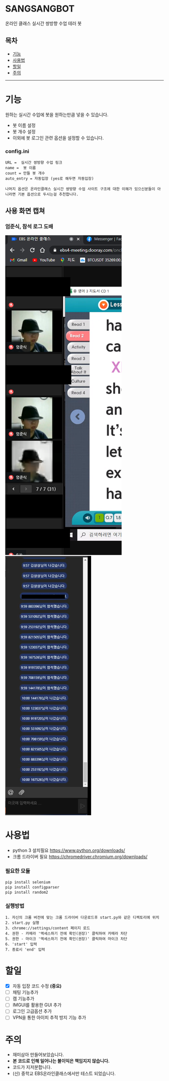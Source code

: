 # SANGSANGBOT
온라인 클래스 실시간 쌍방향 수업 테러 봇

## 목차

- [기능](#기능)
- [사용법](#사용법)
- [할일](#할일)
- [주의](#주의)

----

# 기능

원하는 실시간 수업에 봇을 원하는만큼 넣을 수 있습니다.

- 봇 이름 설정
- 봇 개수 설정
- 이외에 봇 로그인 관련 옵션을 설정할 수 있습니다.

### config.ini
	URL =  실시간 쌍방향 수업 링크
	name =  봇 이름
	count = 만들 봇 개수
	auto_entry = 자동입장 (yes로 해두면 자동입장)
  
	나머지 옵션은 온라인클래스 실시간 쌍방향 수업 사이트 구조에 대한 이해가 있으신분들이 아니라면 기본 옵션으로 두시는걸 추천합니다.
	
## 사용 화면 캡쳐

### 엄준식, 참석 로그 도배
![preview](엄준식.PNG) ![preview](참석%20도배.png)

# 사용법

- python 3 설치필요 https://www.python.org/downloads/
- 크롬 드라이버 필요 https://chromedriver.chromium.org/downloads/

### 필요한 모듈
	pip install selenium
	pip install configparser
	pip install random2
	
### 실행방법
	1. 자신의 크롬 버전에 맞는 크롬 드라이버 다운로드후 start.py와 같은 디렉토리에 위치
	2. start.py 실행
	3. chrome://settings/content 페이지 로드
	4. 권한 - 카메라 '액세스하기 전에 확인(권장)' 클릭하여 카메라 차단
	5. 권한 - 마이크 '액세스하기 전에 확인(권장)' 클릭하여 마이크 차단
	6. 'start' 입력
	7. 종료시 'end' 입력


# 할일

- [X] 자동 입장 코드 수정 **(중요)**
- [ ] 채팅 기능추가
- [ ] 캠 기능추가
- [ ] IMGUI를 활용한 GUI 추가
- [ ] 로그인 고급옵션 추가
- [ ] VPN을 통한 아이피 추적 방지 기능 추가

# 주의

- 재미삼아 만들어보았습니다.
- **본 코드로 인해 일어나는 불이익은 책임지지 않습니다.**
- 코드가 지저분합니다.
- (신) 중학교 EBS온라인클래스에서만 테스트 되었습니다.
